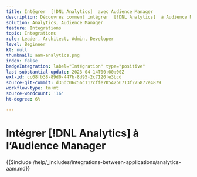 ```yaml
---
title: Intégrer  [!DNL Analytics]  avec Audience Manager
description: Découvrez comment intégrer  [!DNL Analytics]  à Audience Manager.
solution: Analytics, Audience Manager
feature: Integrations
topic: Integrations
role: Leader, Architect, Admin, Developer
level: Beginner
kt: null
thumbnail: aam-analytics.png
index: false
badgeIntegration: label="Intégration" type="positive"
last-substantial-update: 2023-04-14T00:00:00Z
exl-id: cc08fb38-89d0-447b-8d95-2c7120fe3bcd
source-git-commit: d35dc06c56c117cffe70542b6713f275877e4879
workflow-type: tm+mt
source-wordcount: '16'
ht-degree: 6%

---
```


# Intégrer [!DNL Analytics] à l’Audience Manager

{{$include /help/_includes/integrations-between-applications/analytics-aam.md}}
